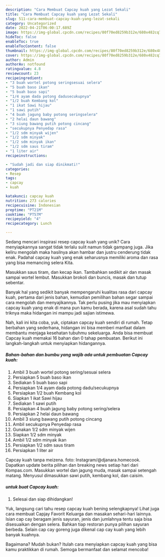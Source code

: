 ```yaml
---
description: "Cara Membuat Capcay kuah yang Lezat Sekali"
title: "Cara Membuat Capcay kuah yang Lezat Sekali"
slug: 511-cara-membuat-capcay-kuah-yang-lezat-sekali
category: Uncategorized
date: 2022-04-21T06:00:17.689Z
image: https://img-global.cpcdn.com/recipes/80f70ed8259b312e/680x482cq70/capcay-kuah-foto-resep-utama.jpg
hideToc: false
enableToc: true
enableTocContent: false
thumbnail: https://img-global.cpcdn.com/recipes/80f70ed8259b312e/680x482cq70/capcay-kuah-foto-resep-utama.jpg
cover: https://img-global.cpcdn.com/recipes/80f70ed8259b312e/680x482cq70/capcay-kuah-foto-resep-utama.jpg
author: Admin
authorAv: notfound
ratingvalue: 4.8
reviewcount: 23
recipeingredient:
- "3 buah wortel potong seringsesuai selera"
- "5 buah baso ikan"
- "5 buah baso sapi"
- "1/4 ayam dada potong dadusecukupnya"
- "1/2 buah Kembang kol"
- "1 ikat Sawi hijau"
- "1 sawi putih"
- "4 buah jagung baby potong seringselera"
- "2 helai daun bawang"
- "3 siung bawang putih potong cincang"
- "secukupnya Penyedap rasa"
- "1/2 sdm minyak wijen"
- "1/2 sdm minyak"
- "1/2 sdm minyak ikan"
- "1/2 sdm saus tiram"
- "1 liter air"
recipeinstructions:

- "Sudah jadi dan siap dinikmati!"
categories:
- Resep
tags:
- capcay
- kuah

katakunci: capcay kuah 
nutrition: 273 calories
recipecuisine: Indonesian
preptime: "PT21M"
cooktime: "PT57M"
recipeyield: "4"
recipecategory: Lunch

---
```





Sedang mencari inspirasi resep capcay kuah yang unik? Cara menyiapkannya sangat tidak terlalu sulit namun tidak gampang juga. Jika keliru mengolah maka hasilnya akan hambar dan justru cenderung tidak enak. Padahal capcay kuah yang enak seharusnya memiliki aroma dan rasa yang bisa memancing selera Kita.





Masukkan saus tiram, dan kecap ikan. Tambahkan sedikit air dan masak sampai wortel lembut. Masukkan brokoli dan buncis, masak dan tutup sebentar.

Banyak hal yang sedikit banyak mempengaruhi kualitas rasa dari capcay kuah, pertama dari jenis bahan, kemudian pemilihan bahan segar sampai cara mengolah dan menyajikannya. Tak perlu pusing jika mau menyiapkan capcay kuah yang enak di mana pun kamu berada, karena asal sudah tahu triknya maka hidangan ini mampu jadi sajian istimewa.






Nah, kali ini kita coba, yuk, ciptakan capcay kuah sendiri di rumah. Tetap berbahan yang sederhana, hidangan ini bisa memberi manfaat dalam membantu menjaga kesehatan tubuhmu sekeluarga. Anda bisa membuat Capcay kuah memakai 16 bahan dan 0 tahap pembuatan. Berikut ini langkah-langkah untuk menyiapkan hidangannya.

<!--inarticleads1-->

##### Bahan-bahan dan bumbu yang wajib ada untuk pembuatan Capcay kuah:

1. Ambil 3 buah wortel potong sering/sesuai selera
1. Persiapkan 5 buah baso ikan
1. Sediakan 5 buah baso sapi
1. Persiapkan 1/4 ayam dada potong dadu/secukupnya
1. Persiapkan 1/2 buah Kembang kol
1. Siapkan 1 ikat Sawi hijau
1. Sediakan 1 sawi putih
1. Persiapkan 4 buah jagung baby potong sering/selera
1. Persiapkan 2 helai daun bawang
1. Ambil 3 siung bawang putih potong cincang
1. Ambil secukupnya Penyedap rasa
1. Gunakan 1/2 sdm minyak wijen
1. Siapkan 1/2 sdm minyak
1. Ambil 1/2 sdm minyak ikan
1. Persiapkan 1/2 sdm saus tiram
1. Persiapkan 1 liter air


Capcay kuah tanpa meizena. foto: Instagram/@djanara.homecook. Dapatkan update berita pilihan dan breaking news setiap hari dari Kompas.com. Masukkan wortel dan jagung muda, masak sampai setengah matang. Menyusul dimasukkan sawi putih, kembang kol, dan caisim. 

<!--inarticleads2-->

#####  untuk buat Capcay kuah:


1. Selesai dan siap dihidangkan!

Yuk, langsung cari tahu resep capcay kuah bening selengkapnya! Lihat juga cara membuat Capjay Favorit Keluarga dan masakan sehari-hari lainnya. Isian cap cay beragam jenis sayuran, jenis dan jumlahnya tentu saja bisa disesuaikan dengan selera. Bahkan tiap restoran punya pilihan sayuran berbeda. Selain cap cay goreng juga dikenal cap cay kuah yang lebih banyak kuahnya. 

Bagaimana? Mudah bukan? Itulah cara menyiapkan capcay kuah yang bisa kamu praktikkan di rumah. Semoga bermanfaat dan selamat mencoba!
